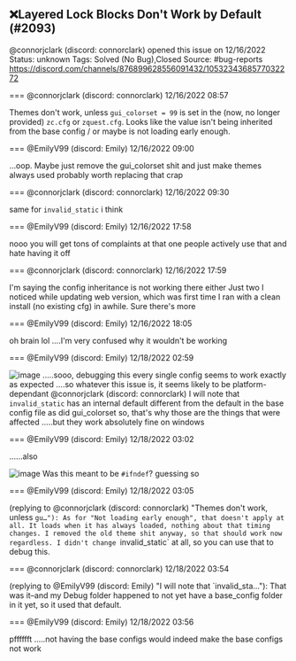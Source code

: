 ## ❌Layered Lock Blocks Don't Work by Default (#2093)
@connorjclark (discord: connorclark) opened this issue on 12/16/2022
Status: unknown
Tags: Solved (No Bug),Closed
Source: #bug-reports https://discord.com/channels/876899628556091432/1053234368577032272


=== @connorjclark (discord: connorclark) 12/16/2022 08:57

Themes don't work, unless `gui_colorset = 99` is set in the (now, no longer provided) `zc.cfg` or `zquest.cfg`. Looks like the value isn't being  inherited from the base config / or maybe is not loading early enough.

=== @EmilyV99 (discord: Emily) 12/16/2022 09:00

...oop.
Maybe just remove the gui_colorset shit and just make themes always used
probably worth replacing that crap

=== @connorjclark (discord: connorclark) 12/16/2022 09:30

same for `invalid_static` i think

=== @EmilyV99 (discord: Emily) 12/16/2022 17:58

nooo
you will get tons of complaints at that one
people actively use that and hate having it off

=== @connorjclark (discord: connorclark) 12/16/2022 17:59

I'm saying the config inheritance is not working there either
Just two I noticed while updating web version, which was first time I ran with a clean install (no existing cfg) in awhile. Sure there's more

=== @EmilyV99 (discord: Emily) 12/16/2022 18:05

oh
brain
lol
....I'm very confused why it wouldn't be working

=== @EmilyV99 (discord: Emily) 12/18/2022 02:59


![image](https://cdn.discordapp.com/attachments/1053234368577032272/1053869027832901652/image.png?ex=65ed2204&is=65daad04&hm=8a0314f9a87b22f8d346e7bac1e4c40afde1e5e9e77ecf36087a3960e9752505&)
.....sooo, debugging this
every single config seems to work exactly as expected
....so whatever this issue is, it seems likely to be platform-dependant @connorjclark (discord: connorclark)
I will note that `invalid_static` has an internal default different from the default in the base config file
as did gui_colorset
so, that's why those are the things that were affected
.....but they work absolutely fine on windows

=== @EmilyV99 (discord: Emily) 12/18/2022 03:02

......also

![image](https://cdn.discordapp.com/attachments/1053234368577032272/1053869809030402048/image.png?ex=65ed22be&is=65daadbe&hm=384d1e1a67839b74ff902ca33e51852c4a5daa66aebdd6204f8c9632025f7cae&)
Was this meant to be `#ifndef`?
guessing so

=== @EmilyV99 (discord: Emily) 12/18/2022 03:05

(replying to @connorjclark (discord: connorclark) "Themes don't work, unless `gu…"): As for "Not loading early enough", that doesn't apply at all. It loads when it has always loaded, nothing about that timing changes.
I removed the old theme shit anyway, so that should work now regardless. I didn't change `invalid_static` at all, so you can use that to debug this.

=== @connorjclark (discord: connorclark) 12/18/2022 03:54

(replying to @EmilyV99 (discord: Emily) "I will note that `invalid_sta…"): That was it–and my Debug folder happened to not yet have a base_config folder in it yet, so it used that default.

=== @EmilyV99 (discord: Emily) 12/18/2022 03:56

pfffffft
.....not having the base configs would indeed make the base configs not work
